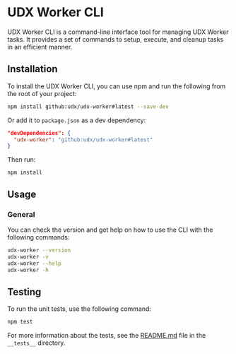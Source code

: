 # UDX Worker CLI

UDX Worker CLI is a command-line interface tool for managing UDX Worker tasks. It provides a set of commands to setup, execute, and cleanup tasks in an efficient manner.

## Installation

To install the UDX Worker CLI, you can use npm and run the following from the root of your project:

```bash
npm install github:udx/udx-worker#latest --save-dev
```

Or add it to `package.json` as a dev dependency:

```json
"devDependencies": {
  "udx-worker": "github:udx/udx-worker#latest"
}
```

Then run:

```
npm install
```

## Usage

### General

You can check the version and get help on how to use the CLI with the following commands:

```bash
udx-worker --version
udx-worker -v
udx-worker --help
udx-worker -h
```

## Testing

To run the unit tests, use the following command:

```bash
npm test
```

For more information about the tests, see the [README.md](./__tests__/README.md) file in the `__tests__` directory.
